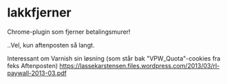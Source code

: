 # lakkfjerner
Chrome-plugin som fjerner betalingsmurer!

..Vel, kun aftenposten så langt.

Interessant om Varnish sin løsning
(som står bak "VPW_Quota"-cookies fra feks Aftenposten)
https://lassekarstensen.files.wordpress.com/2013/03/rl-paywall-2013-03.pdf

